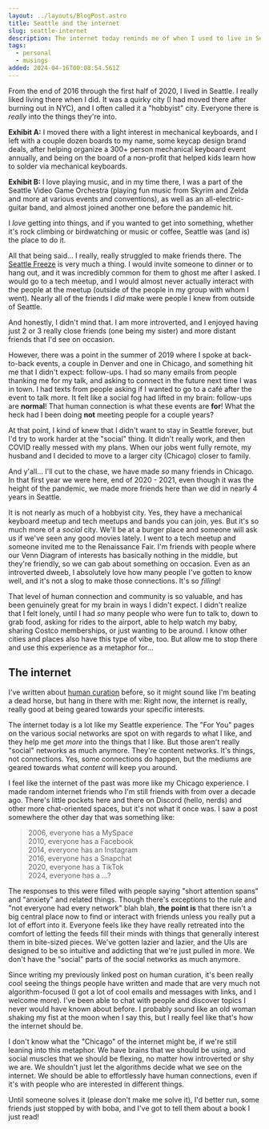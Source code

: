 ```yaml
---
layout: ../layouts/BlogPost.astro
title: Seattle and the internet
slug: seattle-internet
description: The internet today reminds me of when I used to live in Seattle.
tags:
  - personal
  - musings
added: 2024-04-16T00:08:54.561Z
---
```


From the end of 2016 through the first half of 2020, I lived in Seattle. I really liked living there when I did. It was a quirky city (I had moved there after burning out in NYC), and I often called it a "hobbyist" city. Everyone there is _really_ into the things they're into.

**Exhibit A:** I moved there with a light interest in mechanical keyboards, and I left with a couple dozen boards to my name, some keycap design brand deals, after helping organize a 300+ person mechanical keyboard event annually, and being on the board of a non-profit that helped kids learn how to solder via mechanical keyboards.

**Exhibit B:** I love playing music, and in my time there, I was a part of the Seattle Video Game Orchestra (playing fun music from Skyrim and Zelda and more at various events and conventions), as well as an all-electric-guitar band, and almost joined another one before the pandemic hit.

I _love_ getting into things, and if you wanted to get into something, whether it's rock climbing or birdwatching or music or coffee, Seattle was (and is) the place to do it.

All that being said... I really, really struggled to make friends there. The [Seattle Freeze](https://en.wikipedia.org/wiki/Seattle_Freeze) is very much a thing. I would invite someone to dinner or to hang out, and it was incredibly common for them to ghost me after I asked. I would go to a tech meetup, and I would almost never actually interact with the people at the meetup (outside of the people in my group with whom I went). Nearly all of the friends I _did_ make were people I knew from outside of Seattle.

And honestly, I didn't mind that. I am more introverted, and I enjoyed having just 2 or 3 really close friends (one being my sister) and more distant friends that I'd see on occasion.

However, there was a point in the summer of 2019 where I spoke at back-to-back events, a couple in Denver and one in Chicago, and something hit me that I didn't expect: follow-ups. I had so many emails from people thanking me for my talk, and asking to connect in the future next time I was in town. I had texts from people asking if I wanted to go to a café after the event to talk more. It felt like a social fog had lifted in my brain: follow-ups are **normal**! That human connection is what these events are **for**! What the heck had I been doing **not** meeting people for a couple years?

At that point, I kind of knew that I didn't want to stay in Seattle forever, but I'd try to work harder at the "social" thing. It didn't really work, and then COVID really messed with my plans. When our jobs went fully remote, my husband and I decided to move to a larger city (Chicago) closer to family.

And y'all... I'll cut to the chase, we have made _so_ many friends in Chicago. In that first year we were here, end of 2020 - 2021, even though it was the height of the pandemic, we made more friends here than we did in nearly 4 years in Seattle.

It is not nearly as much of a hobbyist city. Yes, they have a mechanical keyboard meetup and tech meetups and bands you can join, yes. But it's so much more of a _social_ city. We'll be at a burger place and someone will ask us if we've seen any good movies lately. I went to a tech meetup and someone invited me to the Renaissance Fair. I'm friends with people where our Venn Diagram of interests has basically nothing in the middle, but they're friendly, so we can gab about something on occasion. Even as an introverted dweeb, I absolutely love how many people I've gotten to know well, and it's not a slog to make those connections. It's so _filling_!

That level of human connection and community is so valuable, and has been genuinely great for my brain in ways I didn't expect. I didn't realize that I felt lonely, until I had _so_ many people who were fun to talk to, down to grab food, asking for rides to the airport, able to help watch my baby, sharing Costco memberships, or just wanting to be around. I know other cities and places also have this type of vibe, too. But allow me to stop there and use this experience as a metaphor for...

## The internet

I've written about [human curation](https://blog.cassidoo.co/post/human-curation/) before, so it might sound like I'm beating a dead horse, but hang in there with me: Right now, the internet is really, really good at being geared towards your specific interests.

The internet today is a lot like my Seattle experience. The "For You" pages on the various social networks are spot on with regards to what I like, and they help me get _more_ into the things that I like. But those aren't really "social" networks as much anymore. They're content networks. It's things, not connections. Yes, some connections do happen, but the mediums are geared towards what _content_ will keep you around.

I feel like the internet of the past was more like my Chicago experience. I made random internet friends who I'm still friends with from over a decade ago. There's little pockets here and there on Discord (hello, nerds) and other more chat-oriented spaces, but it's not what it once was. I saw a post somewhere the other day that was something like:

> 2006, everyone has a MySpace  
> 2010, everyone has a Facebook  
> 2014, everyone has an Instagram  
> 2016, everyone has a Snapchat  
> 2020, everyone has a TikTok  
> 2024, everyone has a ...?

The responses to this were filled with people saying "short attention spans" and "anxiety" and related things. Though there's exceptions to the rule and "not everyone had every network" blah blah, **the point is** that there isn't a big central place now to find or interact with friends unless you really put a lot of effort into it. Everyone feels like they have really retreated into the comfort of letting the feeds fill their minds with things that generally interest them in bite-sized pieces. We've gotten lazier and lazier, and the UIs are designed to be so intuitive and addicting that we're just pulled in more. We don't have the "social" parts of the social networks as much anymore.

Since writing my previously linked post on human curation, it's been really cool seeing the things people have written and made that are very much not algorithm-focused (I got a lot of cool emails and messages with links, and I welcome more). I've been able to chat with people and discover topics I never would have known about before. I probably sound like an old woman shaking my fist at the moon when I say this, but I really feel like that's how the internet should be.

I don't know what the "Chicago" of the internet might be, if we're still leaning into this metaphor. We have brains that we should be using, and social muscles that we should be flexing, no matter how introverted or shy we are. We shouldn't just let the algorithms decide what we see on the internet. We should be able to effortlessly have human connections, even if it's with people who are interested in different things.

Until someone solves it (please don't make me solve it), I'd better run, some friends just stopped by with boba, and I've got to tell them about a book I just read!

